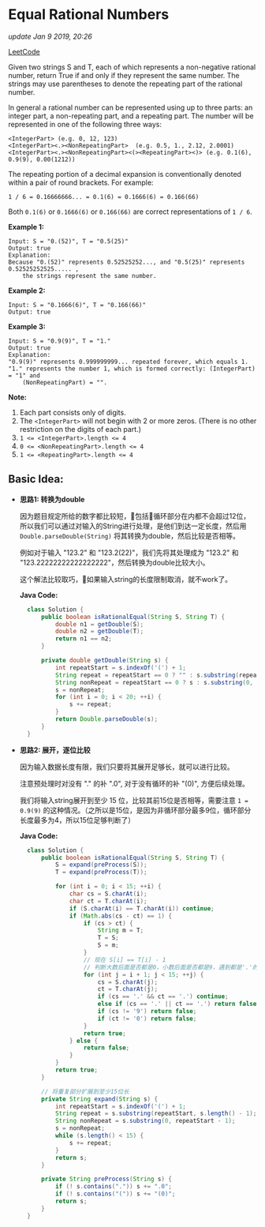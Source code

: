 # Equal Rational Numbers

_update Jan 9 2019, 20:26_

[LeetCode](https://leetcode.com/problems/equal-rational-numbers/)

Given two strings S and T, each of which represents a non-negative rational number, return True if and only if they represent the same number. The strings may use parentheses to denote the repeating part of the rational number.

In general a rational number can be represented using up to three parts: an integer part, a non-repeating part, and a repeating part. The number will be represented in one of the following three ways:

```text
<IntegerPart> (e.g. 0, 12, 123)
<IntegerPart><.><NonRepeatingPart>  (e.g. 0.5, 1., 2.12, 2.0001)
<IntegerPart><.><NonRepeatingPart><(><RepeatingPart><)> (e.g. 0.1(6), 0.9(9), 0.00(1212))
```

The repeating portion of a decimal expansion is conventionally denoted within a pair of round brackets. For example:

`1 / 6 = 0.16666666... = 0.1(6) = 0.1666(6) = 0.166(66)`

Both `0.1(6)` or `0.1666(6)` or `0.166(66)` are correct representations of `1 / 6`.

**Example 1:**

```text
Input: S = "0.(52)", T = "0.5(25)"
Output: true
Explanation:
Because "0.(52)" represents 0.52525252..., and "0.5(25)" represents 0.52525252525..... , 
    the strings represent the same number.
```

**Example 2:**

```text
Input: S = "0.1666(6)", T = "0.166(66)"
Output: true
```

**Example 3:**

```text
Input: S = "0.9(9)", T = "1."
Output: true
Explanation: 
"0.9(9)" represents 0.999999999... repeated forever, which equals 1. 
"1." represents the number 1, which is formed correctly: (IntegerPart) = "1" and 
    (NonRepeatingPart) = "".
```

**Note:**

1. Each part consists only of digits.
2. The `<IntegerPart>` will not begin with 2 or more zeros.  \(There is no other restriction on the digits of each part.\)
3. `1 <= <IntegerPart>.length <= 4`
4. `0 <= <NonRepeatingPart>.length <= 4`
5. `1 <= <RepeatingPart>.length <= 4`

## Basic Idea:

* **思路1: 转换为double**

  因为题目规定所给的数字都比较短，包括循环部分在内都不会超过12位，所以我们可以通过对输入的String进行处理，是他们到达一定长度，然后用 `Double.parseDouble(String)` 将其转换为double，然后比较是否相等。

  例如对于输入 "123.2" 和 "123.2\(22\)"，我们先将其处理成为 "123.2" 和 "123.22222222222222222"，然后转换为double比较大小。

  这个解法比较取巧，如果输入string的长度限制取消，就不work了。

  **Java Code:**

  ```java
    class Solution {
        public boolean isRationalEqual(String S, String T) {
            double n1 = getDouble(S);
            double n2 = getDouble(T);
            return n1 == n2;
        }

        private double getDouble(String s) {
            int repeatStart = s.indexOf('(') + 1;
            String repeat = repeatStart == 0 ? "" : s.substring(repeatStart, s.length() - 1);
            String nonRepeat = repeatStart == 0 ? s : s.substring(0, repeatStart - 1);
            s = nonRepeat;
            for (int i = 0; i < 20; ++i) {
                s += repeat;
            }
            return Double.parseDouble(s);
        }
    }
  ```

* **思路2: 展开，逐位比较**

  因为输入数据长度有限，我们只要将其展开足够长，就可以进行比较。

  注意预处理时对没有 "." 的补 ".0", 对于没有循环的补 "\(0\)", 方便后续处理。

  我们将输入string展开到至少 15 位，比较其前15位是否相等，需要注意 `1 = 0.9(9)` 的这种情况。（之所以是15位，是因为非循环部分最多9位，循环部分长度最多为4，所以15位足够判断了）

  **Java Code:**

  ```java
    class Solution {
        public boolean isRationalEqual(String S, String T) {
            S = expand(preProcess(S));
            T = expand(preProcess(T));

            for (int i = 0; i < 15; ++i) {
                char cs = S.charAt(i);
                char ct = T.charAt(i);
                if (S.charAt(i) == T.charAt(i)) continue;
                if (Math.abs(cs - ct) == 1) {
                    if (cs > ct) {
                        String m = T;
                        T = S;
                        S = m;
                    }
                    // 现在 S[i] == T[i] - 1
                    // 判断大数后面是否都是0，小数后面是否都是9，遇到都是'.'的情况跳过
                    for (int j = i + 1; j < 15; ++j) {
                        cs = S.charAt(j);
                        ct = T.charAt(j);
                        if (cs == '.' && ct == '.') continue;
                        else if (cs == '.' || ct == '.') return false;
                        if (cs != '9') return false;
                        if (ct != '0') return false;
                    }
                    return true; 
                } else {
                    return false;
                }
            }
            return true;
        }

        // 将重复部分扩展到至少15位长
        private String expand(String s) {
            int repeatStart = s.indexOf('(') + 1;
            String repeat = s.substring(repeatStart, s.length() - 1);
            String nonRepeat = s.substring(0, repeatStart - 1);
            s = nonRepeat;
            while (s.length() < 15) {
                s += repeat;
            }
            return s;
        }

        private String preProcess(String s) {
            if (! s.contains(".")) s += ".0";
            if (! s.contains("(")) s += "(0)";
            return s;
        }
    }
  ```

